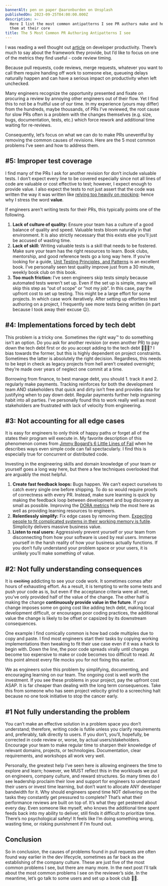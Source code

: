 ```yaml
---
bannerAlt: pen on paper @aaronburden on Unsplash
publishedOn: 2023-09-25T04:00:00.000Z
description: >-
  Here I list the most common antipatterns I see PR authors make and how to fix
  them at their core
title: The 5 Most Common PR Authoring Antipatterns I see
---
```


I was reading a well thought out [article](https://www.mckinsey.com/industries/technology-media-and-telecommunications/our-insights/yes-you-can-measure-software-developer-productivity) on developer productivity. There’s much to say about the framework they provide, but I’d like to focus on one of the metrics they find useful - code review timing.

Because pull requests, code reviews, merge requests, whatever you want to call them require handing off work to someone else, queueing delays naturally happen and can have a serious impact on productivity when left unchecked.

Many engineers recognize the opportunity presented and fixate on procuring a review by annoying other engineers out of their flow. Yet I find this to not be a fruitful use of our time. In my experience (yours may differ) from the hundreds, maybe thousands, of PRs I’ve reviewed, the root cause for slow PRs often is a problem with the changes themselves (e.g. size, bugs, documentation, tests, etc.) which force rework and additional time waiting for re-reviews.

Consequently, let’s focus on what we can do to make PRs uneventful by removing the common causes of revisions. Here are the 5 most common problems I’ve seen and how to address them.

## #5: Improper test coverage

I find many of the PRs I ask for another revision for don’t include valuable tests. I don’t expect every line to be covered especially since not all lines of code are valuable or cost effective to test; however, I expect enough to provide value. I also expect the tests to not just assert that the code was written the way it was written like [relying too heavily on mocking](https://ryanclements.dev/posts/you-probably-dont-need-mocking); hence why I stress the word **value**.

If engineers aren’t writing tests for their PRs, this typically points one of the following.

1. **Lack of culture of quality:** Ensure your team has a culture of a good balance of quality and speed. Valuable tests bloom naturally in that environment. It is also strictly necessary that this exists else you’ll just be accused of wasting time.
2. **Lack of skill:** Writing valuable tests is a skill that needs to be fostered. Make sure your team has the right resources to learn. Book clubs, mentorship, and good reference tests go a long way here. If you’re looking for a guide, [Unit Testing Principles, and Patterns](https://www.amazon.com/gp/product/1617296279/ref=ppx_yo_dt_b_search_asin_title?ie=UTF8&psc=1) is an excellent book. I’ve personally seen test quality improve just from a 30 minute, weekly book club on this book.
3. **Too much friction:** I’ve seen engineers skip tests simply because automated tests weren’t set up. Even if the set up is simple, many will skip this step as “out of scope” or “not my job”. In this case, pay the upfront cost to set up testing. This might be a large effort for some projects. In which case work iteratively. After setting up effortless test authoring on a project, I frequently see more tests being written (in part because I took away their excuse 😉).

## #4: Implementations forced by tech debt

This problem is a tricky one. Sometimes the right way™️ to do something isn’t an option. Do you ask for another revision (or even another PR) to pay down the tech debt first or do you accept adding to the tech debt 🤷🏼‍♂️? I bias towards the former, but this is highly dependent on project constraints. Sometimes the latter is absolutely the right decision. Regardless, this needs to be kept in check as legacy projects from hell aren’t created overnight; they’re made over years of neglect one commit at a time.

Borrowing from finance, to best manage debt, you should 1. track it and 2. regularly make payments. Tracking reinforces for both the development team AND stakeholders that quick and dirty isn’t free and provides data for justifying when to pay down debt. Regular payments further help ingraining habit into all parties. I’ve personally found this to work really well as most stakeholders are frustrated with lack of velocity from engineering.

## #3: Not accounting for all edge cases

It is easy for engineers to only think of happy paths or forget all of the states their program will execute in. My favorite description of this phenomenon comes from [Jimmy Bogard’s 6 Little Lines of Fail](https://www.youtube.com/watch?v=VvUdvte1V3s) when he describes ways even simple code can fail spectacularly. I find this is especially true for concurrent or distributed code.

Investing in the engineering skills and domain knowledge of your team or yourself goes a long way here, but there a few techniques overlooked that are arguably the most helpful.

1. **Create fast feedback loops:** Bugs happen. We can’t expect ourselves to catch every single one before shipping. To do so would require proofs of correctness with every PR. Instead, make sure learning is quick by making the feedback loop between development and bug discovery as small as possible. Improving the [DORA metrics](https://linearb.io/platform/dora-metrics?landing=true&_bt=646641474362&_bk=dora%20metrics&_bm=e&_bn=g&_bg=145096855425&utm_term=dora%20metrics&utm_medium=cpc&utm_campaign=Dora_Metrics_NA&utm_source=google&gclid=Cj0KCQjwxuCnBhDLARIsAB-cq1rH7sRUmcc4mmfwgiYcNYDOjJ6MBYr_qxQmCE0eoUcMIA5e9capX6saAqXvEALw_wcB) help the most here as well as providing learning resources to engineers.
2. **Relentlessly simplify:** Fix edge cases by removing them. [Expecting people to fit complicated systems in their working memory is futile](https://ryanclements.dev/posts/stop-forcing-us-to-think). Simplicity delivers massive business value.
3. **Listen to real users:** Aggressively prevent yourself or your team from disconnecting from how your software is used by real users. Immerse yourself in the harsh reality of how your business actually functions. If you don’t fully understand your problem space or your users, it is unlikely you’ll make something of value.

## #2: Not fully understanding consequences

It is ~~exciting~~ addicting to see your code work. It sometimes comes after hours of exhausting effort. As a result, it is tempting to write some tests and push your code as is, but even if the acceptance criteria were all met, you’ve only provided half of the value of the change. The other half is making the change **continuously provide value in the future**. If your change imposes some on going cost like adding tech debt, making local development difficult, or encourages poor coding practices, the additional value the change is likely to be offset or capsized by its downstream consequences.

One example I find comically common is how bad code multiples due to copy and paste. I find most engineers start their tasks by copying working implementations then tweaking to fit their use case even if it was a hack to begin with. Down the line, the poor code spreads virally until changes become too expensive to make or code becomes too difficult to read. At this point almost every file mocks you for not fixing this earlier.

We as engineers solve this problem by simplifying, documenting, and encouraging learning on our team. The ongoing cost is well worth the investment. If you see these problems in your project, pay the upfront cost ASAP. It is far cheaper than dealing with the long term consequences. Take this from someone who has seen project velocity grind to a screeching halt because no one took initiative to stop the cancer early.

## #1 Not fully understanding the problem

You can’t make an effective solution in a problem space you don’t understand; therefore, writing code is futile unless you clarify requirements and, preferably, talk directly to users. If you don’t, you’ll, hopefully, be corrected in code review or, worse, by actual users/stakeholders. Encourage your team to make regular time to sharpen their knowledge of relevant domains, projects, or technologies. Documentation, clear requirements, and workshops all work very well.

Personally, the greatest help I’ve seen here is allowing engineers the time to explore and learn; however, we MUST reflect this in the workloads we put on engineers, company culture, and reward structures. So many times do I see leadership proclaim their love and support for engineers to understand their users or invest time learning, but don’t want to allocate ANY developer bandwidth for it. Why should engineers spend time NOT delivering on the tasks they constantly get pressured to complete? That’s what their performance reviews are built on top of. It’s what they get pestered about every day. Even someone like myself, who knows the additional time spent feeds back into my ability to deliver, still finds it difficult to prioritize time. There’s no psychological safety! It feels like I’m doing something wrong, wasting time, or risking punishment if I’m found out.

## Conclusion

So in conclusion, the causes of problems found in pull requests are often found way earlier in the dev lifecycle, sometimes as far back as the establishing of the company culture. These are just five of the most common problems I see, but there are many more. In the next post I’ll talk about the most common problems I see on the reviewer’s side. In the meantime, let’s go talk to some users and set up a book club 💪🏼.
